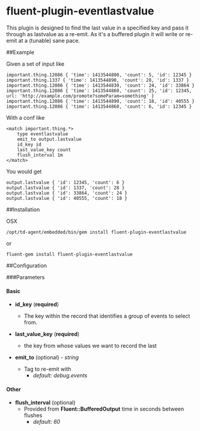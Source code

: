 fluent-plugin-eventlastvalue
==========================

This plugin is designed to find the last value in a specified key and pass it through as lastvalue as a re-emit. As it's a buffered plugin it will write or re-emit at a (tunable) sane pace.

##Example

Given a set of input like

```
important.thing.12086 { 'time': 1413544800, 'count': 5, 'id': 12345 }
important.thing.1337 { 'time': 1413544890, 'count': 28, 'id': 1337 }
important.thing.12086 { 'time': 1413544830, 'count': 24, 'id': 33864 }
important.thing.12086 { 'time': 1413544860, 'count': 25, 'id': 12345, url: 'http://example.com/promote?someParam=something' }
important.thing.12086 { 'time': 1413544890, 'count': 18, 'id': 40555 }
important.thing.12086 { 'time': 1413544860, 'count': 6, 'id': 12345 }
```

With a conf like

```
<match important.thing.*>
    type eventlastvalue
    emit_to output.lastvalue
    id_key id
    last_value_key count
    flush_interval 1m
</match>
```

You would get

```
output.lastvalue { 'id': 12345, 'count': 6 }
output.lastvalue { 'id': 1337, 'count': 28 }
output.lastvalue { 'id': 33864, 'count': 24 }
output.lastvalue { 'id': 40555, 'count': 18 }
```

##Installation

OSX

    /opt/td-agent/embedded/bin/gem install fluent-plugin-eventlastvalue

or

    fluent-gem install fluent-plugin-eventlastvalue


##Configuration

###Parameters

#### Basic

- **id_key** (**required**)
    - The key within the record that identifies a group of events to select from.

- **last_value_key** (**required**)
    - the key from whose values we want to record the last

- **emit_to** (optional) - *string*
    - Tag to re-emit with
        - *default: debug.events*


#### Other

- **flush_interval** (optional)
    - Provided from **Fluent::BufferedOutput** time in seconds between flushes
        - *default: 60*
